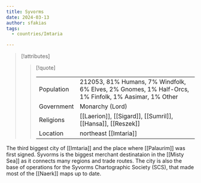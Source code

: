 ```yaml
---
title: Syvorms
date: 2024-03-13
author: sfakias
tags:
  - countries/Imtaria

---
```

> [!attributes]
> 
> > [!quote]
> >
> > | | |
> > | --- | --- |
> > | Population | 212053, 81% Humans, 7% Windfolk, 6% Elves, 2% Gnomes, 1% Half-Orcs, 1% Finfolk, 1% Aasimar, 1% Other |
> > | Government | Monarchy (Lord) |
> > | Religions | [[Laerion]], [[Sigard]], [[Sumril]], [[Hansa]], [[Reszek]] |
> > | Location | northeast [[Imtaria]] |

The third biggest city of [[Imtaria]] and the place where [[Palaurim]] was first signed. Syvorms is the biggest merchant destinataion in the [[Misty Sea]] as it connects many regions and trade routes. The city is also the base of operations for the Syvorms Chartographic Society (SCS), that made most of the [[Naerk]] maps up to date.